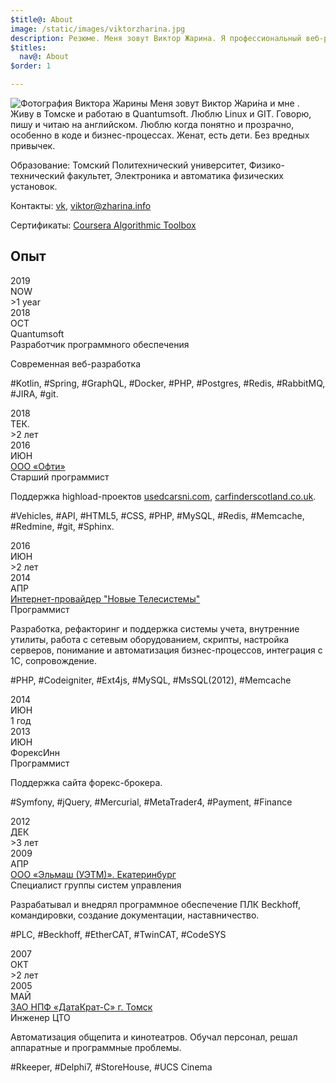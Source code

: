 ```yaml
---
$title@: About
image: /static/images/viktorzharina.jpg
description: Резюме. Меня зовут Виктор Жарина. Я профессиональный веб-разработчик. Пишу на PHP, Javascript, Html, CSS, много работал с Mysql, Redis. Memcache. Дружу с командной строкой Linux и считаю GIT манной небесной.
$titles:
  nav@: About
$order: 1

---
```

<img src="/static/images/viktorzharina.jpg" alt="Фотография Виктора Жарины" class="about-photo" />
Меня зовут Виктор Жари́на и мне <script type="text/javascript">var b = new Date('1986-12-28'); var t = Date.now() - b.getTime(); var a = new Date(t); document.write(Math.abs(a.getUTCFullYear() - 1970));
</script>. Живу в Томске и работаю в Quantumsoft. Люблю Linux и GIT. Говорю, пишу и читаю на английском. Люблю когда понятно и прозрачно, особенно в коде и бизнес-процессах. Женат, есть дети.
Без вредных привычек.

Образование: Томский Политехнический университет, Физико-технический факультет, Электроника и автоматика физических установок.

Контакты: [vk](https://vk.com/id4330588), viktor@zharina.info

Сертификаты: [Coursera Algorithmic Toolbox](/static/images/coursera/cert.png)

## Опыт

<div class="timeline">
    <div class="row">
        <div class="points">
            <div class="point">
                <div class="year">2019</div>
                <div class="month">NOW</div>
            </div>
            <div class="line__solid"></div>
            <div class="point__interval">
                <div class="year">>1 year</div>
            </div>
            <div class="line__solid"></div>
            <div class="point">
                <div class="year">2018</div>
                <div class="month">OCT</div>
            </div>
            <div class="line__grey"></div>
        </div>
        <div class="details">
            <div class="details__title--main">Quantumsoft</div>
            <div class="details__title--sub">Разработчик программного обеспечения</div>
            <p class="details__text">Современная веб-разработка</p>
            <p class="details__skill">#Kotlin, #Spring, #GraphQL, #Docker, #PHP, #Postgres, #Redis, #RabbitMQ, #JIRA, #git.</p>
        </div>
    </div>
    <div class="row">
        <div class="points">
            <div class="point">
                <div class="year">2018</div>
                <div class="month">ТЕК.</div>
            </div>
            <div class="line__solid"></div>
            <div class="point__interval">
                <div class="year">>2 лет</div>
            </div>
            <div class="line__solid"></div>
            <div class="point">
                <div class="year">2016</div>
                <div class="month">ИЮН</div>
            </div>
            <div class="line__grey"></div>
        </div>
        <div class="details">
            <div class="details__title--main"><a href="//oft-e.com">ООО «Офти»</a></div>
            <div class="details__title--sub">Старший программист</div>
            <p class="details__text">Поддержка highload-проектов
                <a href="//usedcarsni.com">usedcarsni.com</a>,
                <a href="//carfinderscotland.co.uk">carfinderscotland.co.uk</a>.</p>
            <p class="details__skill">#Vehicles, #API, #HTML5, #CSS, #PHP, #MySQL, #Redis, #Memcache, #Redmine, #git,
                #Sphinx.</p>
        </div>
    </div>
    <div class="row">
        <div class="points">
            <div class="point">
                <div class="year">2016</div>
                <div class="month">ИЮН</div>
            </div>
            <div class="line__solid"></div>
            <div class="point__interval">
                <div class="year">>2 лет</div>
            </div>
            <div class="line__solid"></div>
            <div class="point">
                <div class="year">2014</div>
                <div class="month">АПР</div>
            </div>
            <div class="line__grey"></div>
        </div>
        <div class="details">
            <div class="details__title--main"><a href="//nts.su">Интернет-провайдер "Новые Телесистемы"</a></div>
            <div class="details__title--sub">Программист</div>
            <p class="details__text">Разработка, рефакторинг и поддержка системы учета,
                внутренние утилиты, работа с сетевым оборудованием, скрипты, настройка серверов, понимание и автоматизация бизнес-процессов, интеграция с 1С, сопровождение.</p>
            <p class="details__skill">#PHP, #Codeigniter, #Ext4js, #MySQL, #MsSQL(2012), #Memcache</p>
        </div>
    </div>
    <div class="row">
        <div class="points">
            <div class="point">
                <div class="year">2014</div>
                <div class="month">ИЮН</div>
            </div>
            <div class="line__solid"></div>
            <div class="point__interval">
                <div class="year">1 год</div>
            </div>
            <div class="line__solid"></div>
            <div class="point">
                <div class="year">2013</div>
                <div class="month">ИЮН</div>
            </div>
            <div class="line__grey"></div>
        </div>
        <div class="details">
            <div class="details__title--main">ФорексИнн</div>
            <div class="details__title--sub">Программист</div>
            <p class="details__text">Поддержка сайта форекс-брокера.</p>
            <p class="details__skill">#Symfony, #jQuery, #Mercurial, #MetaTrader4, #Payment, #Finance</p>
        </div>
    </div>
    <div class="row">
        <div class="points">
            <div class="point">
                <div class="year">2012</div>
                <div class="month">ДЕК</div>
            </div>
            <div class="line__solid"></div>
            <div class="point__interval">
                <div class="year">>3 лет</div>
            </div>
            <div class="line__solid"></div>
            <div class="point">
                <div class="year">2009</div>
                <div class="month">АПР</div>
            </div>
            <div class="line__grey"></div>
        </div>
        <div class="details">
            <div class="details__title--main"><a href="http://uetm.ru">ООО «Эльмаш (УЭТМ)». Екатеринбург</a></div>
            <div class="details__title--sub">Специалист группы систем управления</div>
            <p class="details__text">Разрабатывал и внедрял программное обеспечение ПЛК Beckhoff, командировки,
                создание документации, наставничество.</p>
            <p class="details__skill">#PLC, #Beckhoff, #EtherCAT, #TwinCAT, #CodeSYS</p>
        </div>
    </div>
    <div class="row">
        <div class="points">
            <div class="point">
                <div class="year">2007</div>
                <div class="month">ОКТ</div>
            </div>
            <div class="line__solid"></div>
            <div class="point__interval">
                <div class="year">>2 лет</div>
            </div>
            <div class="line__solid"></div>
            <div class="point">
                <div class="year">2005</div>
                <div class="month">МАЙ</div>
            </div>
        </div>
        <div class="details">
            <div class="details__title--main"><a href="//datakrat.com">ЗАО НПФ «ДатаКрат-С» г. Томск</a></div>
            <div class="details__title--sub">Инженер ЦТО</div>
            <p class="details__text">Автоматизация общепита и кинотеатров. Обучал персонал, решал аппаратные и программные проблемы.</p>
            <p class="details__skill">#Rkeeper, #Delphi7, #StoreHouse, #UCS Cinema</p>
        </div>
    </div>
</div>
